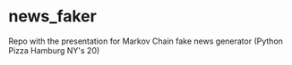 # news_faker
Repo with the presentation for Markov Chain fake news generator (Python Pizza Hamburg NY's 20)
